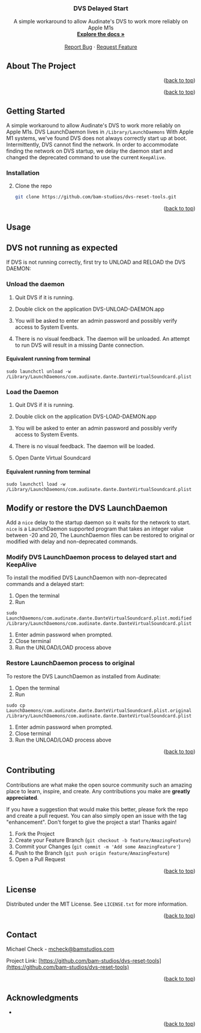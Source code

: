 <div id="top"></div>

<!-- PROJECT SHIELDS -->
<!--
*** I'm using markdown "reference style" links for readability.
*** Reference links are enclosed in brackets [ ] instead of parentheses ( ).
*** See the bottom of this document for the declaration of the reference variables
*** for contributors-url, forks-url, etc. This is an optional, concise syntax you may use.
*** https://www.markdownguide.org/basic-syntax/#reference-style-links
-->
<!-- [![Contributors][contributors-shield]][contributors-url]
[![Forks][forks-shield]][forks-url]
[![Stargazers][stars-shield]][stars-url]
[![Issues][issues-shield]][issues-url]
[![MIT License][license-shield]][license-url]
[![LinkedIn][linkedin-shield]][linkedin-url] -->



<!-- PROJECT LOGO -->
<!-- <br />
<div align="center">
  <a href="https://github.com/github_username/repo_name">
    <img src="images/logo.png" alt="Logo" width="80" height="80">
  </a> -->

<h3 align="center">DVS Delayed Start</h3>

  <p align="center">
    A simple workaround to allow Audinate's DVS to work more reliably on Apple M1s
    <br />
    <a href="https://github.com/bam-studios/dvs-reset-tools"><strong>Explore the docs »</strong></a>
    <br />
    <br />
    <a href="https://github.com/bam-studios/dvs-reset-tools/issues">Report Bug</a>
    ·
    <a href="https://github.com/bam-studios/dvs-reset-tools/issues">Request Feature</a>
  </p>
</div>



<!-- TABLE OF CONTENTS -->



<!-- ABOUT THE PROJECT -->
## About The Project

<!-- [![Product Name Screen Shot][product-screenshot]](https://example.com) -->

<!-- Here's a blank template to get started: To avoid retyping too much info. Do a search and replace with your text editor for the following: `github_username`, `repo_name`, `twitter_handle`, `linkedin_username`, `email_client`, `email`, `project_title`, `project_description` -->

<p align="right">(<a href="#top">back to top</a>)</p>



<!-- ### Built With -->

<p align="right">(<a href="#top">back to top</a>)</p>


<!-- GETTING STARTED -->
## Getting Started

A simple workaround to allow Audinate's DVS to work more reliably on Apple M1s.
DVS LaunchDaemon lives in `/Library/LaunchDaemons`
With Apple M1 systems, we've found DVS does not always correctly start up at boot. Intermittently, DVS cannot find the network. In order to accommodate finding the network on DVS startup, we delay the daemon start and changed the deprecated command to use the current `KeepAlive`.


<!-- ### Prerequisites -->

<!-- This is an example of how to list things you need to use the software and how to install them. -->

### Installation

2. Clone the repo
   ```sh
   git clone https://github.com/bam-studios/dvs-reset-tools.git
   ```

<p align="right">(<a href="#top">back to top</a>)</p>



<!-- USAGE EXAMPLES -->
## Usage

## DVS not running as expected
If DVS is not running correctly, first try to UNLOAD and RELOAD the DVS DAEMON:

### Unload the daemon

1. Quit DVS if it is running.

1. Double click on the application DVS-UNLOAD-DAEMON.app

1. You will be asked to enter an admin password and possibly verify access to System Events.

1. There is no visual feedback. The daemon will be unloaded. An attempt to run DVS will result in a missing Dante connection.

#### Equivalent running from terminal

```
sudo launchctl unload -w /Library/LaunchDaemons/com.audinate.dante.DanteVirtualSoundcard.plist
```


### Load the Daemon

1. Quit DVS if it is running.

1. Double click on the application DVS-LOAD-DAEMON.app

1. You will be asked to enter an admin password and possibly verify access to System Events.

1. There is no visual feedback. The daemon will be loaded.

1. Open Dante Virtual Soundcard

#### Equivalent running from terminal

```
sudo launchctl load -w /Library/LaunchDaemons/com.audinate.dante.DanteVirtualSoundcard.plist
```


## Modify or restore the DVS LaunchDaemon

Add a `nice` delay to the startup daemon so it waits for the network to start.
`nice` is a LaunchDaemon supported program that takes an integer value between -20 and 20, 
The LaunchDaemon files can be restored to original or modified with delay and non-deprecated commands.


### Modify DVS LaunchDaemon process to delayed start and KeepAlive

To install the modified DVS LaunchDaemon with non-deprecated commands and a delayed start:

1. Open the terminal
1. Run
```
sudo LaunchDaemons/com.audinate.dante.DanteVirtualSoundcard.plist.modified /Library/LaunchDaemons/com.audinate.dante.DanteVirtualSoundcard.plist
```
1. Enter admin password when prompted.
1. Close terminal
1. Run the UNLOAD/LOAD process above


### Restore LaunchDaemon process to original

To restore the DVS LaunchDaemon as installed from Audinate:

1. Open the terminal
1. Run
```
sudo cp LaunchDaemons/com.audinate.dante.DanteVirtualSoundcard.plist.original /Library/LaunchDaemons/com.audinate.dante.DanteVirtualSoundcard.plist
```

1. Enter admin password when prompted.
1. Close terminal
1. Run the UNLOAD/LOAD process above



<p align="right">(<a href="#top">back to top</a>)</p>



<!-- ROADMAP -->



<!-- CONTRIBUTING -->
## Contributing

Contributions are what make the open source community such an amazing place to learn, inspire, and create. Any contributions you make are **greatly appreciated**.

If you have a suggestion that would make this better, please fork the repo and create a pull request. You can also simply open an issue with the tag "enhancement".
Don't forget to give the project a star! Thanks again!

1. Fork the Project
2. Create your Feature Branch (`git checkout -b feature/AmazingFeature`)
3. Commit your Changes (`git commit -m 'Add some AmazingFeature'`)
4. Push to the Branch (`git push origin feature/AmazingFeature`)
5. Open a Pull Request

<p align="right">(<a href="#top">back to top</a>)</p>



<!-- LICENSE -->
## License

Distributed under the MIT License. See `LICENSE.txt` for more information.

<p align="right">(<a href="#top">back to top</a>)</p>



<!-- CONTACT -->
## Contact

Michael Check - mcheck@bamstudios.com

Project Link: [https://github.com/bam-studios/dvs-reset-tools](https://github.com/bam-studios/dvs-reset-tools)

<p align="right">(<a href="#top">back to top</a>)</p>



<!-- ACKNOWLEDGMENTS -->
## Acknowledgments

* []()

<p align="right">(<a href="#top">back to top</a>)</p>



<!-- MARKDOWN LINKS & IMAGES -->
<!-- https://www.markdownguide.org/basic-syntax/#reference-style-links -->
<!-- [contributors-shield]: https://img.shields.io/github/contributors/github_username/repo_name.svg?style=for-the-badge
[contributors-url]: https://github.com/github_username/repo_name/graphs/contributors
[forks-shield]: https://img.shields.io/github/forks/github_username/repo_name.svg?style=for-the-badge
[forks-url]: https://github.com/github_username/repo_name/network/members
[stars-shield]: https://img.shields.io/github/stars/github_username/repo_name.svg?style=for-the-badge
[stars-url]: https://github.com/github_username/repo_name/stargazers
[issues-shield]: https://img.shields.io/github/issues/github_username/repo_name.svg?style=for-the-badge
[issues-url]: https://github.com/github_username/repo_name/issues
[license-shield]: https://img.shields.io/github/license/github_username/repo_name.svg?style=for-the-badge
[license-url]: https://github.com/github_username/repo_name/blob/master/LICENSE.txt
[linkedin-shield]: https://img.shields.io/badge/-LinkedIn-black.svg?style=for-the-badge&logo=linkedin&colorB=555
[linkedin-url]: https://linkedin.com/in/linkedin_username
[product-screenshot]: images/screenshot.png -->


